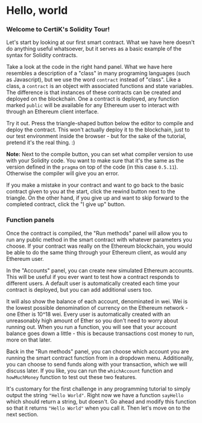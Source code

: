 # Hello, world

### Welcome to CertiK's Solidity Tour!

Let's start by looking at our first smart contract. What we have here doesn't do anything useful whatsoever, but it serves as a basic example of the syntax for Solidity contracts.

Take a look at the code in the right hand panel. What we have here resembles a description of a "class" in many programing languages (such as Javascript), but we use the word `contract` instead of "class". Like a class, a `contract` is an object with associated functions and state variables. The difference is that instances of these contracts can be created and deployed on the blockchain. One a contract is deployed, any function marked `public` will be available for any Ethereum user to interact with through an Ethereum client interface.

Try it out. Press the triangle-shaped button below the editor to compile and deploy the contract. This won't actually deploy it to the blockchain, just to our test environment inside the browser - but for the sake of the tutorial, pretend it's the real thing. :) 

**Note:** Next to the compile button, you can set what compiler version to use with your Solidity code. You want to make sure that it's the same as the version defined in the `pragma` on top of the code (in this case `0.5.11`). Otherwise the compiler will give you an error. 

If you make a mistake in your contract and want to go back to the basic contract given to you at the start, click the rewind button next to the triangle. On the other hand, if you give up and want to skip forward to the completed contract, click the "I give up" button.

### Function panels 

Once the contract is compiled, the "Run methods" panel will allow you to run any public method in the smart contract with whatever parameters you choose. If your contract was really on the Ethereum blockchain, you would be able to do the same thing through your Ethereum client, as would any Ethereum user. 

In the "Accounts" panel, you can create new simulated Ethereum accounts. This will be useful if you ever want to test how a contract responds to different users. A default user is automatically created each time your contract is deployed, but you can add additional users too. 

It will also show the balance of each account, denominated in wei. Wei is the lowest possible denomination of currency on the Ethereum network - one Ether is 10^18 wei. Every user is automatically created with an unreasonably high amount of Ether so you don't need to worry about running out. When you run a function, you will see that your account balance goes down a little - this is because transactions cost money to run, more on that later. 

Back in the "Run methods" panel, you can choose which account you are running the smart contract function from in a dropdown menu. Additionally, you can choose to send funds along with your transaction, which we will discuss later. If you like, you can run the `whichAccount` function and `howMuchMoney` function to test out these two features.

It's customary for the first challenge in any programming tutorial to simply output the string `"Hello World"`. Right now we have a function `sayHello` which should return a string, but doesn't. Go ahead and modify this function so that it returns `"Hello World"` when you call it. Then let's move on to the next section.
